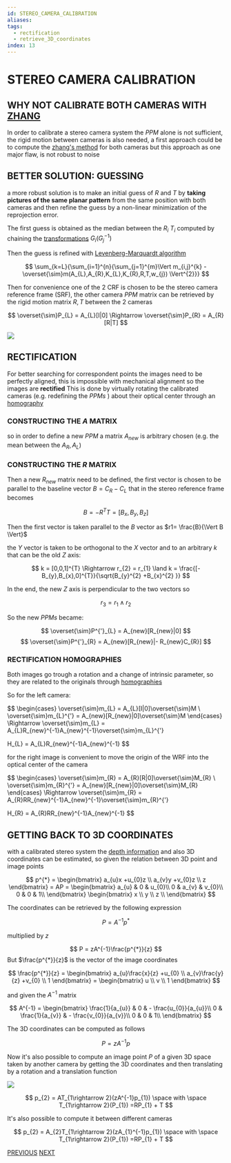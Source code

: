 ```yaml
---
id: STEREO_CAMERA_CALIBRATION
aliases: 
tags:
  - rectification
  - retrieve_3D_coordinates
index: 13
---
```


# STEREO CAMERA CALIBRATION

##  WHY NOT CALIBRATE BOTH CAMERAS WITH [ZHANG](ZHANG_METHOD.md)

In order to calibrate a stereo camera system the $PPM$ alone is not sufficient, the rigid motion between cameras is also needed, a first approach could be to compute the [zhang's method](ZHANG_METHOD.md) for both cameras but this approach as one major flaw, is not robust to noise

## BETTER SOLUTION: GUESSING

a more robust solution is to make an initial guess of $R$ and $T$ by **taking pictures of the same planar pattern** from the same position with both cameras and then refine the guess by a non-linear minimization of the reprojection error.

The first guess is obtained as the median between the $R_{i}$ $T_{i}$ computed by chaining the [transformations](PERSPECTIVE_PROJECTION_MATRIX.md#ACCOUNTING%20FOR%20ROTATION%20AND%20TRANSLATION) $G_i(G_j^{-1})$

Then the guess is refined with [Levenberg-Marquardt algorithm](https://it.wikipedia.org/wiki/Algoritmo_di_Levenberg-Marquardt)

$$
\sum_{k=L}{\sum_{i=1}^{n}{\sum_{j=1}^{m}\Vert m_{i,j}^{k} - \overset{\sim}m(A_{L},A_{R},K_{L},K_{R},R,T,w_{j}) \Vert^{2}}}
$$

Then for convenience one of the 2 CRF is chosen to be the stereo camera reference frame (SRF), the other camera $PPM$ matrix can be retrieved by the rigid motion matrix $R,T$ between the 2 cameras

$$
\overset{\sim}P_{L} = A_{L}[I|0] \Rightarrow \overset{\sim}P_{R} = A_{R}[R|T]
$$

![](Pasted_image_20240227155232.png)

## RECTIFICATION

For better searching for correspondent points the images need to be perfectly aligned, this is impossible with mechanical alignment so the images are **rectified**
This is done by virtually rotating the calibrated cameras (e.g. redefining the $PPMs$ ) about their optical center through an [homography](HOMOGRAPHY.md)

### CONSTRUCTING THE $A$ MATRIX

so in order to define a new $PPM$ a matrix $A_{new}$ is arbitrary chosen (e.g. the mean between the $A_{R},A_{L}$)

### CONSTRUCTING THE $R$ MATRIX

Then a new $R_{new}$ matrix need to be defined, the first vector is chosen to be parallel to the baseline vector $B=C_{R}-C_{L}$ that in the stereo reference frame becomes

$$
B = -R^{T}T = [B_{x},B_{y},B_{z}]
$$

Then the first vector is taken parallel to the $B$ vector as $r1= \frac{B}{\Vert B \Vert}$

the $Y$ vector is taken to be orthogonal to the $X$ vector  and to an arbitrary $k$ that can be the old $Z$ axis:

$$
k = [0,0,1]^{T} \Rightarrow r_{2} = r_{1} \land k  = \frac{[-B_{y},B_{x},0]^{T}}{\sqrt{B_{y}^{2} +B_{x}^{2}  }}
$$

In the end, the new $Z$ axis is perpendicular to the two vectors so

$$
r_{3} = r_{1} \land r_{2}
$$

So the new $PPMs$ became:

$$
\overset{\sim}P^{'}_{L} = A_{new}[R_{new}|0]
$$
$$
\overset{\sim}P^{'}_{R} = A_{new}[R_{new}|- R_{new}C_{R}]
$$

### RECTIFICATION HOMOGRAPHIES

Both images go trough a rotation and a change of intrinsic parameter, so they are related to the originals through [homographies](HOMOGRAPHY.md)

So for the left camera:

$$
\begin{cases}
\overset{\sim}m_{L} = A_{L}[I|0]\overset{\sim}M \\
\overset{\sim}m_{L}^{'} = A_{new}[R_{new}|0]\overset{\sim}M
\end{cases} \Rightarrow
\overset{\sim}m_{L} = A_{L}R_{new}^{-1}A_{new}^{-1}\overset{\sim}m_{L}^{'}

$$
$$
H_{L} = A_{L}R_{new}^{-1}A_{new}^{-1}
$$

for the right image is convenient to move the origin of the WRF into the optical center of the camera

$$
\begin{cases}
\overset{\sim}m_{R} = A_{R}[R|0]\overset{\sim}M_{R} \\
\overset{\sim}m_{R}^{'} = A_{new}[R_{new}|0]\overset{\sim}M_{R}
\end{cases} \Rightarrow
\overset{\sim}m_{R} = A_{R}RR_{new}^{-1}A_{new}^{-1}\overset{\sim}m_{R}^{'}

$$
$$
H_{R} = A_{R}RR_{new}^{-1}A_{new}^{-1}
$$

## GETTING BACK TO 3D COORDINATES

with a calibrated stereo system the [depth information](STEREO_IMAGE_ACQUISITION.md) and also 3D coordinates can be estimated, so given the relation between 3D point and image points

$$
p^{*} = \begin{bmatrix} a_{u}x +u_{0}z \\ a_{v}y +v_{0}z \\ z \end{bmatrix} = AP =
\begin{bmatrix}
a_{u} & 0 &  u_{0}\\
 0 & a_{v}  &  v_{0}\\
0 & 0 & 1\\
\end{bmatrix}
\begin{bmatrix}
x \\
y \\
z \\
\end{bmatrix}
$$

The coordinates can be retrieved by the following expression

$$
P = A^{-1}p^{*}
$$

multiplied by $z$

$$
P = zA^{-1}\frac{p^{*}}{z}
$$
But $\frac{p^{*}}{z}$ is the vector of the image coordinates

$$
\frac{p^{*}}{z} =
\begin{bmatrix} a_{u}\frac{x}{z} +u_{0} \\ a_{v}\frac{y}{z} +v_{0} \\ 1 \end{bmatrix} =
\begin{bmatrix} u \\ v \\ 1 \end{bmatrix}
$$

and given the $A^{-1}$ matrix

$$
A^{-1} = \begin{bmatrix}
\frac{1}{a_{u}} & 0 & - \frac{u_{0}}{a_{u}}\\
 0 & \frac{1}{a_{v}}  & - \frac{v_{0}}{a_{v}}\\
0 & 0 & 1\\
\end{bmatrix}
$$

The 3D coordinates can be computed as follows

$$
P = zA^{-1}p
$$

Now it's also possible to compute an image point $P$ of a given 3D space taken by another camera by getting the 3D coordinates and then translating by a rotation and a translation function

![](Pasted_image_20240227155548.png)

$$
p_{2} = AT_{1\rightarrow 2}(zA^{-1}p_{1}) \space with \space T_{1\rightarrow 2}(P_{1}) =RP_{1} + T
$$

It's also possible to compute it between different cameras


$$
p_{2} = A_{2}T_{1\rightarrow 2}(zA_{1}^{-1}p_{1}) \space with \space T_{1\rightarrow 2}(P_{1}) =RP_{1} + T
$$

[PREVIOUS](ZHANG_METHOD.md) [NEXT](IMAGE_WARPING.md)
